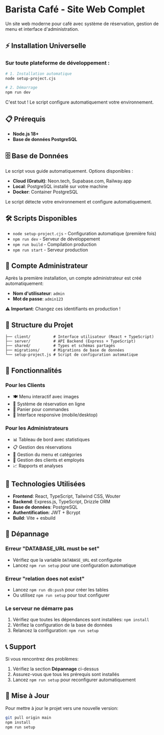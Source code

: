 # Barista Café - Site Web Complet

Un site web moderne pour café avec système de réservation, gestion de menu et interface d'administration.

## ⚡ Installation Universelle

### Sur toute plateforme de développement :
```bash
# 1. Installation automatique
node setup-project.cjs

# 2. Démarrage
npm run dev
```

C'est tout ! Le script configure automatiquement votre environnement.

## 📋 Prérequis

- **Node.js 18+** 
- **Base de données PostgreSQL**

## 🗄️ Base de Données

Le script vous guide automatiquement. Options disponibles :

- **Cloud (Gratuit)**: Neon.tech, Supabase.com, Railway.app
- **Local**: PostgreSQL installé sur votre machine  
- **Docker**: Container PostgreSQL

Le script détecte votre environnement et configure automatiquement.

## 🛠️ Scripts Disponibles

- `node setup-project.cjs` - Configuration automatique (première fois)
- `npm run dev` - Serveur de développement
- `npm run build` - Compilation production
- `npm run start` - Serveur production

## 👤 Compte Administrateur

Après la première installation, un compte administrateur est créé automatiquement:

- **Nom d'utilisateur**: `admin`
- **Mot de passe**: `admin123`

⚠️ **Important**: Changez ces identifiants en production !

## 📁 Structure du Projet

```
├── client/          # Interface utilisateur (React + TypeScript)
├── server/          # API Backend (Express + TypeScript)
├── shared/          # Types et schémas partagés
├── migrations/      # Migrations de base de données
└── setup-project.js # Script de configuration automatique
```

## 🌟 Fonctionnalités

### Pour les Clients
- 🍽️ Menu interactif avec images
- 📅 Système de réservation en ligne
- 🛒 Panier pour commandes
- 📱 Interface responsive (mobile/desktop)

### Pour les Administrateurs
- 📊 Tableau de bord avec statistiques
- 📋 Gestion des réservations
- 🍕 Gestion du menu et catégories
- 👥 Gestion des clients et employés
- 📈 Rapports et analyses

## 🔧 Technologies Utilisées

- **Frontend**: React, TypeScript, Tailwind CSS, Wouter
- **Backend**: Express.js, TypeScript, Drizzle ORM
- **Base de données**: PostgreSQL
- **Authentification**: JWT + Bcrypt
- **Build**: Vite + esbuild

## 🚨 Dépannage

### Erreur "DATABASE_URL must be set"
- Vérifiez que la variable `DATABASE_URL` est configurée
- Lancez `npm run setup` pour une configuration automatique

### Erreur "relation does not exist"
- Lancez `npm run db:push` pour créer les tables
- Ou utilisez `npm run setup` pour tout configurer

### Le serveur ne démarre pas
1. Vérifiez que toutes les dépendances sont installées: `npm install`
2. Vérifiez la configuration de la base de données
3. Relancez la configuration: `npm run setup`

## 📞 Support

Si vous rencontrez des problèmes:
1. Vérifiez la section **Dépannage** ci-dessus
2. Assurez-vous que tous les prérequis sont installés
3. Lancez `npm run setup` pour reconfigurer automatiquement

## 🔄 Mise à Jour

Pour mettre à jour le projet vers une nouvelle version:
```bash
git pull origin main
npm install
npm run setup
```